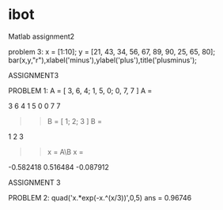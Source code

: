 # ibot
Matlab assignment2 

problem 3:
x = [1:10];
y = [21, 43, 34, 56, 67, 89, 90, 25, 65, 80];
bar(x,y,"r"),xlabel('minus'),ylabel('plus'),title('plusminus');

ASSIGNMENT3

PROBLEM 1:
 A = [ 3, 6, 4; 1, 5, 0; 0, 7, 7 ]
A =

   3   6   4
   1   5   0
   0   7   7

>> B = [ 1; 2; 3 ]
B =

   1
   2
   3

>> x = A\B
x =

  -0.582418
   0.516484
  -0.087912
  
  ASSIGNMENT 3
  
  PROBLEM 2:
   quad('x.*exp(-x.^(x/3))',0,5)
ans =  0.96746



